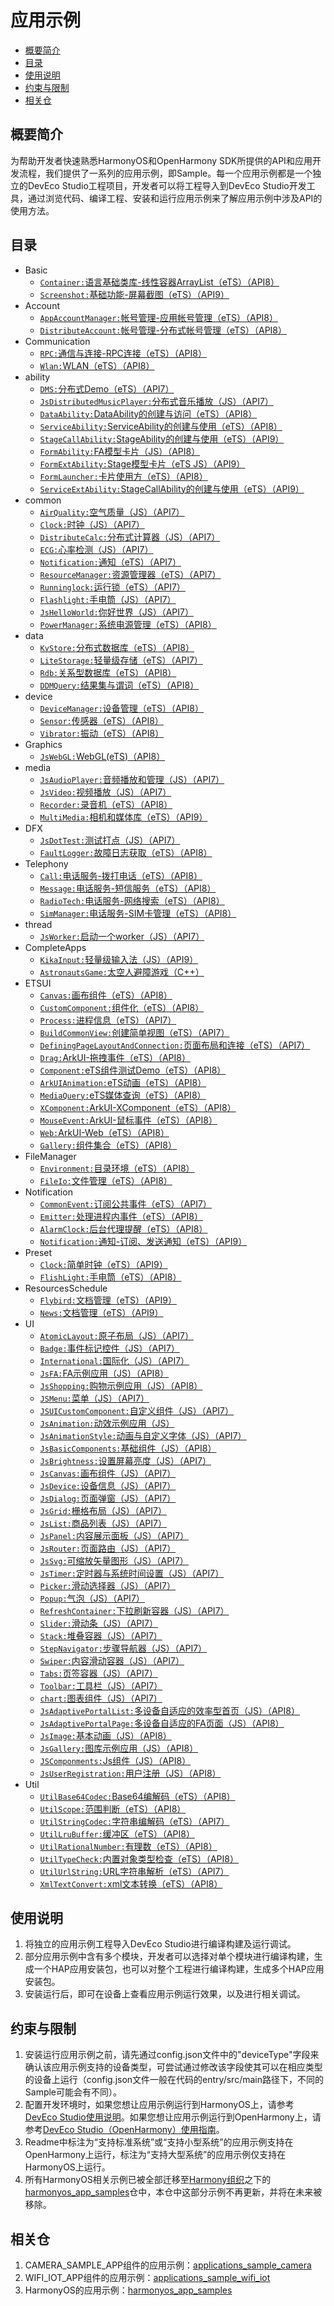 # 应用示例<a name="ZH-CN_TOPIC_0000001115464207"></a>

-   [概要简介](#section1470103520301)
-   [目录](#sectionMenu)
-   [使用说明](#section17988202503116)
-   [约束与限制](#section18841871178)
-   [相关仓](#section741114082513)

## 概要简介<a name="section1470103520301"></a>

为帮助开发者快速熟悉HarmonyOS和OpenHarmony SDK所提供的API和应用开发流程，我们提供了一系列的应用示例，即Sample。每一个应用示例都是一个独立的DevEco Studio工程项目，开发者可以将工程导入到DevEco Studio开发工具，通过浏览代码、编译工程、安装和运行应用示例来了解应用示例中涉及API的使用方法。

## 目录<a name="sectionMenu"></a>
- Basic
  - [`Container:`语言基础类库-线性容器ArrayList（eTS）（API8）](Basic/Container)
  - [`Screenshot:`基础功能-屏幕截图（eTS）（API9）](Basic/Screenshot)
- Account
  - [`AppAccountManager:`帐号管理-应用帐号管理（eTS）（API8）](Account/AppAccountManager)
  - [`DistributeAccount:`帐号管理-分布式帐号管理（eTS）（API8）](Account/DistributeAccount)
- Communication
  - [`RPC:`通信与连接-RPC连接（eTS）（API8）](Communication/RPC)
  - [`Wlan:`WLAN（eTS）（API8）](Communication/Wlan) 
- ability
  - [`DMS:`分布式Demo（eTS）（API7）](ability/DMS)
  - [`JsDistributedMusicPlayer:`分布式音乐播放（JS）（API7）](ability/JsDistributedMusicPlayer)
  - [`DataAbility:`DataAbility的创建与访问（eTS）（API8）](ability/DataAbility)
  - [`ServiceAbility:`ServiceAbility的创建与使用（eTS）（API8）](ability/ServiceAbility)
  - [`StageCallAbility:`StageAbility的创建与使用（eTS）（API9）](ability/StageCallAbility)
  - [`FormAbility:`FA模型卡片（JS）（API8）](ability/FormAbility)
  - [`FormExtAbility:`Stage模型卡片（eTS JS）（API9）](ability/FormExtAbility)
  - [`FormLauncher:`卡片使用方（eTS）（API8）](ability/FormLauncher)
  - [`ServiceExtAbility:`StageCallAbility的创建与使用（eTS）（API9）](ability/ServiceExtAbility)  
- common
  - [`AirQuality:`空气质量（JS）（API7）](common/AirQuality)
  - [`Clock:`时钟（JS）（API7）](common/Clock)
  - [`DistributeCalc:`分布式计算器（JS）（API7）](common/DistributeCalc)
  - [`ECG:`心率检测（JS）（API7）](common/ECG)
  - [`Notification:`通知（eTS）（API7）](common/Notification)
  - [`ResourceManager:`资源管理器（eTS）（API7）](common/ResourceManager)
  - [`Runninglock:`运行锁（eTS）（API7）](common/Runninglock)
  - [`Flashlight:`手电筒（JS）（API7）](common/Flashlight)
  - [`JsHelloWorld:`你好世界（JS）（API7）](common/JsHelloWorld)
  - [`PowerManager:`系统电源管理（eTS）（API8）](common/PowerManager)
- data
  - [`KvStore:`分布式数据库（eTS）（API8）](data/Kvstore)
  - [`LiteStorage:`轻量级存储（eTS）（API7）](data/LiteStorage)
  - [`Rdb:`关系型数据库（eTS）（API8）](data/Rdb)
  - [`DDMQuery:`结果集与谓词（eTS）（API8）](data/DDMQuery)
- device
  - [`DeviceManager:`设备管理（eTS）（API8）](device/DeviceManager)
  - [`Sensor:`传感器（eTS）（API8）](device/Sensor)
  - [`Vibrator:`振动（eTS）（API8）](device/Vibrator)
- Graphics
  - [`JsWebGL:`WebGL(eTS)（API8）](Graphics/JsWebGL)
- media
  - [`JsAudioPlayer:`音频播放和管理（JS）（API7）](media/JsAudioPlayer)
  - [`JsVideo:`视频播放（JS）（API7）](media/JsVideo)
  - [`Recorder:`录音机（eTS）（API8）](media/Recorder)
  - [`MultiMedia:`相机和媒体库（eTS）（API9）](media/MultiMedia)
- DFX
  - [`JsDotTest:`测试打点（JS）（API7）](DFX/JsDotTest)
  - [`FaultLogger:`故障日志获取（eTS）（API8）](DFX/FaultLogger)
- Telephony
  - [`Call:`电话服务-拨打电话（eTS）（API8）](Telephony/Call)
  - [`Message:`电话服务-短信服务（eTS）（API8）](Telephony/Message)
  - [`RadioTech:`电话服务-网络搜索（eTS）（API8）](Telephony/RadioTech)
  - [`SimManager:`电话服务-SIM卡管理（eTS）（API8）](Telephony/SimManager)
- thread
  - [`JsWorker:`启动一个worker（JS）（API7）](thread/JsWorker)
- CompleteApps
  - [`KikaInput:`轻量级输入法（JS）（API9）](CompleteApps/KikaInput)
  - [`AstronautsGame:`太空人避障游戏（C++）](CompleteApps/AstronautsGame)
- ETSUI
  - [`Canvas:`画布组件（eTS）（API8）](ETSUI/Canvas)
  - [`CustomComponent:`组件化（eTS）（API8）](ETSUI/CustomComponent)
  - [`Process:`进程信息（eTS）（API7）](ETSUI/Process)
  - [`BuildCommonView:`创建简单视图（eTS）（API7）](ETSUI/BuildCommonView)
  - [`DefiningPageLayoutAndConnection:`页面布局和连接（eTS）（API7）](ETSUI/DefiningPageLayoutAndConnection)
  - [`Drag:`ArkUI-拖拽事件（eTS）（API8）](ETSUI/Drag)
  - [`Component:`eTS组件测试Demo（eTS）（API8）](ETSUI/Component)
  - [`ArkUIAnimation:`eTS动画（eTS）（API8）](ETSUI/ArkUIAnimation)
  - [`MediaQuery:`eTS媒体查询（eTS）（API8）](ETSUI/MediaQuery)
  - [`XComponent:`ArkUI-XComponent（eTS）（API8）](ETSUI/XComponent)
  - [`MouseEvent:`ArkUI-鼠标事件（eTS）（API8）](ETSUI/MouseEvent)
  - [`Web:`ArkUI-Web（eTS）（API8）](ETSUI/Web)
  - [`Gallery:`组件集合（eTS）（API8）](ETSUI/Gallery)
- FileManager
  - [`Environment:`目录环境（eTS）（API8）](FileManager/Environment)
  - [`FileIo:`文件管理（eTS）（API8）](FileManager/FileIo)
- Notification
  - [`CommonEvent:`订阅公共事件（eTS）（API7）](Notification/CommonEvent)
  - [`Emitter:`处理进程内事件（eTS）（API8）](Notification/Emitter)
  - [`AlarmClock:`后台代理提醒（eTS）（API8）](Notification/AlarmClock)
  - [`Notification:`通知-订阅、发送通知（eTS）（API9）](Notification/Notification)
- Preset
  - [`Clock:`简单时钟（eTS）（API9）](Preset/Clock)
  - [`FlishLight:`手电筒（eTS）（API8）](Preset/FlishLight)
- ResourcesSchedule
  - [`Flybird:`文档管理（eTS）（API9）](ResourcesSchedule/Flybird)
  - [`News:`文档管理（eTS）（API9）](ResourcesSchedule/News)
- UI
  - [`AtomicLayout:`原子布局（JS）（API7）](UI/AtomicLayout)
  - [`Badge:`事件标记控件（JS）（API7）](UI/Badge)
  - [`International:`国际化（JS）（API7）](UI/International)
  - [`JsFA:`FA示例应用（JS）（API8）](UI/JsFA)  
  - [`JsShopping:`购物示例应用（JS）（API8）](UI/JsShopping)     
  - [`JSMenu:`菜单（JS）（API7）](UI/JSMenu)
  - [`JSUICustomComponent:`自定义组件（JS）（API7）](UI/JSUICustomComponent)
  - [`JsAnimation:`动效示例应用（JS）](UI/JsAnimation)
  - [`JsAnimationStyle:`动画与自定义字体（JS）（API7）](UI/JsAnimationStyle)
  - [`JsBasicComponents:`基础组件（JS）（API8）](UI/JsBasicComponents)
  - [`JsBrightness:`设置屏幕亮度（JS）（API7）](UI/JsBrightness)
  - [`JsCanvas:`画布组件（JS）（API7）](UI/JsCanvas)
  - [`JsDevice:`设备信息（JS）（API7）](UI/JsDevice)
  - [`JsDialog:`页面弹窗（JS）（API7）](UI/JsDialog)
  - [`JsGrid:`栅格布局（JS）（API7）](UI/JsGrid)
  - [`JsList:`商品列表（JS）（API7）](UI/JsList)
  - [`JsPanel:`内容展示面板（JS）（API7）](UI/JsPanel)
  - [`JsRouter:`页面路由（JS）（API7）](UI/JsRouter)
  - [`JsSvg:`可缩放矢量图形（JS）（API7）](UI/JsSvg)
  - [`JsTimer:`定时器与系统时间设置（JS）（API7）](UI/JsTimer)
  - [`Picker:`滑动选择器（JS）（API7）](UI/Picker)
  - [`Popup:`气泡（JS）（API7）](UI/Popup)
  - [`RefreshContainer:`下拉刷新容器（JS）（API7）](UI/RefreshContainer)
  - [`Slider:`滑动条（JS）（API7）](UI/Slider)
  - [`Stack:`堆叠容器（JS）（API7）](UI/Stack)
  - [`StepNavigator:`步骤导航器（JS）（API7）](UI/StepNavigator)
  - [`Swiper:`内容滑动容器（JS）（API7）](UI/Swiper)
  - [`Tabs:`页签容器（JS）（API7）](UI/Tabs)
  - [`Toolbar:`工具栏（JS）（API7）](UI/Toolbar)
  - [`chart:`图表组件（JS）（API7）](UI/chart)
  - [`JsAdaptivePortalList:`多设备自适应的效率型首页（JS）（API8）](UI/JsAdaptivePortalList)
  - [`JsAdaptivePortalPage:`多设备自适应的FA页面（JS）（API8）](UI/JsAdaptivePortalPage)
  - [`JsImage:`基本动画（JS）（API8）](UI/JsImage)
  - [`JsGallery:`图库示例应用（JS）（API8）](UI/JsGallery)
  - [`JSComponments:`Js组件（JS）（API8）](UI/JSComponments)
  - [`JsUserRegistration:`用户注册（JS）（API8）](UI/JsUserRegistration)
- Util
  - [`UtilBase64Codec:`Base64编解码（eTS）（API8）](Util/UtilBase64Codec)
  - [`UtilScope:`范围判断（eTS）（API8）](Util/UtilScope)
  - [`UtilStringCodec:`字符串编解码（eTS）（API7）](Util/UtilStringCodec)
  - [`UtilLruBuffer:`缓冲区（eTS）（API8）](Util/UtilLruBuffer)
  - [`UtilRationalNumber:`有理数（eTS）（API8）](Util/UtilRationalNumber)
  - [`UtilTypeCheck:`内置对象类型检查（eTS）（API8）](Util/UtilTypeCheck)
  - [`UtilUrlString:`URL字符串解析（eTS）（API7）](Util/UtilUrlString)
  - [`XmlTextConvert:`xml文本转换（eTS）（API8）](Util/XmlTextConvert)

## 使用说明<a name="section17988202503116"></a>

1.  将独立的应用示例工程导入DevEco Studio进行编译构建及运行调试。
2.  部分应用示例中含有多个模块，开发者可以选择对单个模块进行编译构建，生成一个HAP应用安装包，也可以对整个工程进行编译构建，生成多个HAP应用安装包。
3.  安装运行后，即可在设备上查看应用示例运行效果，以及进行相关调试。

## 约束与限制<a name="section18841871178"></a>

1.  安装运行应用示例之前，请先通过config.json文件中的"deviceType"字段来确认该应用示例支持的设备类型，可尝试通过修改该字段使其可以在相应类型的设备上运行（config.json文件一般在代码的entry/src/main路径下，不同的Sample可能会有不同）。
2.  配置开发环境时，如果您想让应用示例运行到HarmonyOS上，请参考[DevEco Studio使用说明](https://developer.harmonyos.com/cn/docs/documentation/doc-guides/tools_overview-0000001053582387)。如果您想让应用示例运行到OpenHarmony上，请参考[DevEco Studio（OpenHarmony）使用指南](https://gitee.com/openharmony/docs/blob/master/zh-cn/application-dev/quick-start/Readme-CN.md)。
3.  Readme中标注为“支持标准系统”或“支持小型系统”的应用示例支持在OpenHarmony上运行，标注为“支持大型系统”的应用示例仅支持在HarmonyOS上运行。
4.  所有HarmonyOS相关示例已被全部迁移至[Harmony组织](https://gitee.com/harmonyos)之下的[harmonyos\_app\_samples](https://gitee.com/harmonyos/harmonyos_app_samples)仓中，本仓中这部分示例不再更新，并将在未来被移除。

## 相关仓<a name="section741114082513"></a>

1.  CAMERA\_SAMPLE\_APP组件的应用示例：[applications\_sample\_camera](https://gitee.com/openharmony/applications_sample_camera/blob/master/README_zh.md)
2.  WIFI\_IOT\_APP组件的应用示例：[applications\_sample\_wifi\_iot](https://gitee.com/openharmony/applications_sample_wifi_iot/blob/master/README_zh.md)
3.  HarmonyOS的应用示例：[harmonyos\_app\_samples](https://gitee.com/harmonyos/harmonyos_app_samples)